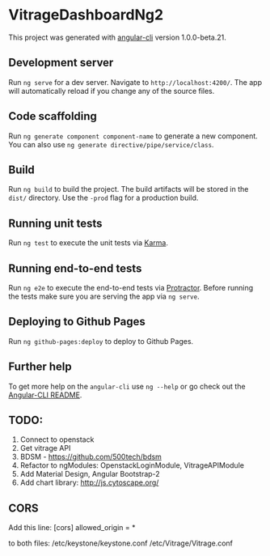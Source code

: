 # VitrageDashboardNg2

This project was generated with [angular-cli](https://github.com/angular/angular-cli) version 1.0.0-beta.21.

## Development server
Run `ng serve` for a dev server. Navigate to `http://localhost:4200/`. The app will automatically reload if you change any of the source files.

## Code scaffolding

Run `ng generate component component-name` to generate a new component. You can also use `ng generate directive/pipe/service/class`.

## Build

Run `ng build` to build the project. The build artifacts will be stored in the `dist/` directory. Use the `-prod` flag for a production build.

## Running unit tests

Run `ng test` to execute the unit tests via [Karma](https://karma-runner.github.io).

## Running end-to-end tests

Run `ng e2e` to execute the end-to-end tests via [Protractor](http://www.protractortest.org/).
Before running the tests make sure you are serving the app via `ng serve`.

## Deploying to Github Pages

Run `ng github-pages:deploy` to deploy to Github Pages.

## Further help

To get more help on the `angular-cli` use `ng --help` or go check out the [Angular-CLI README](https://github.com/angular/angular-cli/blob/master/README.md).


## TODO:
1. Connect to openstack
2. Get vitrage API
3. BDSM - https://github.com/500tech/bdsm
4. Refactor to ngModules: OpenstackLoginModule, VitrageAPIModule
5. Add Material Design, Angular Bootstrap-2
6. Add chart library: http://js.cytoscape.org/

## CORS
Add this line:
    [cors]
    allowed_origin = *

to both files: 
    /etc/keystone/keystone.conf 
    /etc/Vitrage/Vitrage.conf